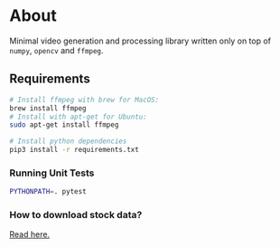 # About

Minimal video generation and processing library written only on top of `numpy`, `opencv` and `ffmpeg`.

## Requirements

```bash
# Install ffmpeg with brew for MacOS:
brew install ffmpeg
# Install with apt-get for Ubuntu:
sudo apt-get install ffmpeg

# Install python dependencies
pip3 install -r requirements.txt
```

### Running Unit Tests
```bash
PYTHONPATH=. pytest
```

### How to download stock data?
[Read here.](./scripts/README.md)
